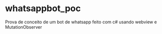 # whatsappbot_poc
Prova de conceito de um bot de whatsapp feito com c# usando webview e MutationObserver
